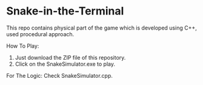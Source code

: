 # Snake-in-the-Terminal
This repo contains physical part of the game which is developed using C++, used procedural approach.

How To Play:
1) Just download the ZIP file of this repository.
2) Click on the SnakeSimulator.exe to play.

For The Logic: 
Check SnakeSimulator.cpp.
